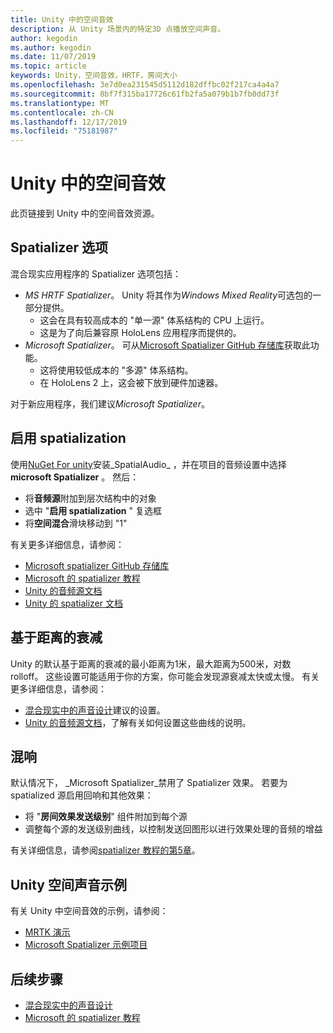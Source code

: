 ```yaml
---
title: Unity 中的空间音效
description: 从 Unity 场景内的特定3D 点播放空间声音。
author: kegodin
ms.author: kegodin
ms.date: 11/07/2019
ms.topic: article
keywords: Unity，空间音效，HRTF，房间大小
ms.openlocfilehash: 3e7d0ea231545d5112d182dffbc02f217ca4a4a7
ms.sourcegitcommit: 8bf7f315ba17726c61fb2fa5a079b1b7fb0dd73f
ms.translationtype: MT
ms.contentlocale: zh-CN
ms.lasthandoff: 12/17/2019
ms.locfileid: "75181987"
---
```

# <a name="spatial-sound-in-unity"></a>Unity 中的空间音效

此页链接到 Unity 中的空间音效资源。

## <a name="spatializer-options"></a>Spatializer 选项
混合现实应用程序的 Spatializer 选项包括：
* *MS HRTF Spatializer*。 Unity 将其作为*Windows Mixed Reality*可选包的一部分提供。
  * 这会在具有较高成本的 "单一源" 体系结构的 CPU 上运行。
  * 这是为了向后兼容原 HoloLens 应用程序而提供的。
* *Microsoft Spatializer*。 可从[Microsoft Spatializer GitHub 存储库](https://github.com/microsoft/spatialaudio-unity)获取此功能。
  * 这将使用较低成本的 "多源" 体系结构。
  * 在 HoloLens 2 上，这会被下放到硬件加速器。

对于新应用程序，我们建议*Microsoft Spatializer*。

## <a name="enable-spatialization"></a>启用 spatialization

使用[NuGet For unity](https://github.com/GlitchEnzo/NuGetForUnity/releases/latest)安装_SpatialAudio_ ，并在项目的音频设置中选择**microsoft Spatializer** 。 然后：
* 将**音频源**附加到层次结构中的对象
* 选中 "**启用 spatialization** " 复选框
* 将**空间混合**滑块移动到 "1"

有关更多详细信息，请参阅：
* [Microsoft spatializer GitHub 存储库](https://github.com/microsoft/spatialaudio-unity)
* [Microsoft 的 spatializer 教程](unity-spatial-audio-ch1.md)
* [Unity 的音频源文档](https://docs.unity3d.com/2019.3/Documentation/Manual/class-AudioSource.html)
* [Unity 的 spatializer 文档](https://docs.unity3d.com/Manual/VRAudioSpatializer.html)

## <a name="distance-based-attenuation"></a>基于距离的衰减
Unity 的默认基于距离的衰减的最小距离为1米，最大距离为500米，对数 rolloff。 这些设置可能适用于你的方案，你可能会发现源衰减太快或太慢。 有关更多详细信息，请参阅：
* [混合现实中的声音设计](spatial-sound-design.md)建议的设置。
* [Unity 的音频源文档](https://docs.unity3d.com/2019.3/Documentation/Manual/class-AudioSource.html)，了解有关如何设置这些曲线的说明。

## <a name="reverb"></a>混响
默认情况下， _Microsoft Spatializer_禁用了 Spatializer 效果。 若要为 spatialized 源启用回响和其他效果：
* 将 "**房间效果发送级别**" 组件附加到每个源
* 调整每个源的发送级别曲线，以控制发送回图形以进行效果处理的音频的增益

有关详细信息，请参阅[spatializer 教程的第5章](unity-spatial-audio-ch5.md)。

## <a name="unity-spatial-sound-examples"></a>Unity 空间声音示例
有关 Unity 中空间音效的示例，请参阅：
* [MRTK 演示](https://github.com/microsoft/MixedRealityToolkit-Unity/tree/mrtk_release/Assets/MixedRealityToolkit.Examples/Demos/Audio)
* [Microsoft Spatializer 示例项目](https://github.com/microsoft/spatialaudio-unity/tree/master/Samples/MicrosoftSpatializerSample)

## <a name="next-steps"></a>后续步骤
* [混合现实中的声音设计](spatial-sound-design.md)
* [Microsoft 的 spatializer 教程](unity-spatial-audio-ch1.md)

